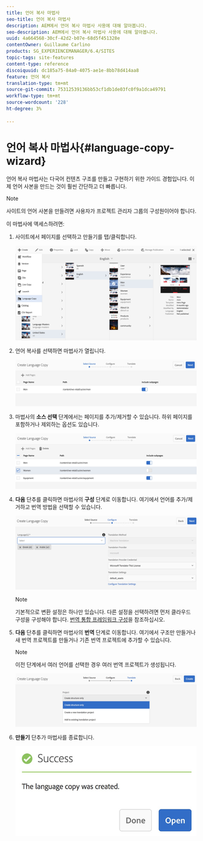 ```yaml
---
title: 언어 복사 마법사
seo-title: 언어 복사 마법사
description: AEM에서 언어 복사 마법사 사용에 대해 알아봅니다.
seo-description: AEM에서 언어 복사 마법사 사용에 대해 알아봅니다.
uuid: 4a664568-30cf-42d2-b07e-68d5f451328e
contentOwner: Guillaume Carlino
products: SG_EXPERIENCEMANAGER/6.4/SITES
topic-tags: site-features
content-type: reference
discoiquuid: dc185a75-84a0-4075-ae1e-8bb78d414aa8
feature: 언어 복사
translation-type: tm+mt
source-git-commit: 75312539136bb53cf1db1de03fc0f9a1dca49791
workflow-type: tm+mt
source-wordcount: '228'
ht-degree: 3%

---
```



# 언어 복사 마법사{#language-copy-wizard}

언어 복사 마법사는 다국어 컨텐츠 구조를 만들고 구현하기 위한 가이드 경험입니다. 이제 언어 사본을 만드는 것이 훨씬 간단하고 더 빠릅니다.

>[!NOTE]
>
>사이트의 언어 사본을 만들려면 사용자가 프로젝트 관리자 그룹의 구성원이어야 합니다.

이 마법사에 액세스하려면:

1. 사이트에서 페이지를 선택하고 만들기를 탭/클릭합니다.

   ![chlimage_1-48](assets/chlimage_1-48.jpeg)

1. 언어 복사를 선택하면 마법사가 열립니다.

   ![chlimage_1-49](assets/chlimage_1-49.jpeg)

1. 마법사의 **소스 선택** 단계에서는 페이지를 추가/제거할 수 있습니다. 하위 페이지를 포함하거나 제외하는 옵션도 있습니다.

   ![chlimage_1-50](assets/chlimage_1-50.jpeg)

1. **다음** 단추를 클릭하면 마법사의 **구성** 단계로 이동합니다. 여기에서 언어를 추가/제거하고 번역 방법을 선택할 수 있습니다.

   ![chlimage_1-51](assets/chlimage_1-51.jpeg)

   >[!NOTE]
   >
   >기본적으로 변환 설정은 하나만 있습니다. 다른 설정을 선택하려면 먼저 클라우드 구성을 구성해야 합니다. [번역 통합 프레임워크 구성](/help/sites-administering/tc-tic.md)을 참조하십시오.

1. **다음** 단추를 클릭하면 마법사의 **번역** 단계로 이동합니다. 여기에서 구조만 만들거나 새 번역 프로젝트를 만들거나 기존 번역 프로젝트에 추가할 수 있습니다.

   >[!NOTE]
   >
   >이전 단계에서 여러 언어를 선택한 경우 여러 번역 프로젝트가 생성됩니다.

   ![chlimage_1-52](assets/chlimage_1-52.jpeg)

1. **만들기** 단추가 마법사를 종료합니다.

   ![chlimage_1-53](assets/chlimage_1-53.jpeg)

